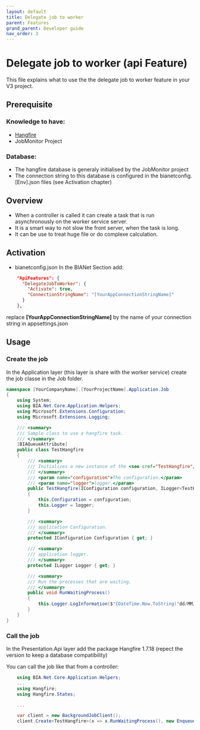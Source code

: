 ```yaml
---
layout: default
title: Delegate job to worker
parent: Features
grand_parent: Developer guide
nav_order: 3
---
```


# Delegate job to worker (api Feature)
This file explains what to use the the delegate job to worker feature in your V3 project.

## Prerequisite

### Knowledge to have:
* [Hangfire](https://www.hangfire.io/)
* JobMonitor Project

### Database:
* The hangfire database is generaly initialised by the JobMonitor project
* The connection string to this database is configured in the bianetconfig.[Env].json files (see Activation chapter)

## Overview
* When a controller is called it can create a task that is run asynchronously on the worker service server.
* It is a smart way to not slow the front server, when the task is long.
* It can be use to treat huge file or do complexe calculation.

## Activation
* bianetconfig.json
In the BIANet Section add:
``` json
    "ApiFeatures": {
      "DelegateJobToWorker": {
        "Activate": true,
        "ConnectionStringName": "[YourAppConnectionStringName]"
      }
    },
```

replace **[YourAppConnectionStringName]** by the name of your connection string in appsettings.json

## Usage
### Create the job
In the Application layer (this layer is share with the worker service) create the job classe in the Job folder.
``` csharp
namespace [YourCompanyName].[YourProjectName].Application.Job
{
    using System;
    using BIA.Net.Core.Application.Helpers;
    using Microsoft.Extensions.Configuration;
    using Microsoft.Extensions.Logging;

    /// <summary>
    /// Sample class to use a hangfire task.
    /// </summary>
    [BIAQueueAttribute]
    public class TestHangfire
    {
        /// <summary>
        /// Initializes a new instance of the <see cref="TestHangfire"/> class.
        /// </summary>
        /// <param name="configuration">The configuration.</param>
        /// <param name="logger">logger.</param>
        public TestHangfire(IConfiguration configuration, ILogger<TestHangfire> logger)
        {
            this.Configuration = configuration;
            this.Logger = logger;
        }

        /// <summary>
        /// application Configuration.
        /// </summary>
        protected IConfiguration Configuration { get; }

        /// <summary>
        /// application logger.
        /// </summary>
        protected ILogger Logger { get; }

        /// <summary>
        /// Run the processes that are waiting.
        /// </summary>
        public void RunWaitingProcess()
        {
            this.Logger.LogInformation($"{DateTime.Now.ToString("dd/MM/yyyy HH:mm:ss")}: TestHangfire => This log is generated by a hangfire task");
        }
    }
} 
```

### Call the job
In the Presentation.Api layer add the package Hangfire 1.7.18 (repect the version to keep a database compatibility)

You can call the job like that from a controller:
``` csharp
    using BIA.Net.Core.Application.Helpers;
    ...
    using Hangfire;
    using Hangfire.States;

    ...

    var client = new BackgroundJobClient();
    client.Create<TestHangfire>(x => x.RunWaitingProcess(), new EnqueuedState(BIAQueueAttribute.QueueName));
```
